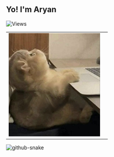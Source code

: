 ## Yo! I'm Aryan
<!-- Profile View Counter -->
<p align="left">
  <img src="https://komarev.com/ghpvc/?username=aryy8" alt="Views"/>
</p>

<table>
  <tr>
    <td>
      <img src="IMG_3161.jpg" alt="Cat Image" width="250"/>
    </td>
    <td>
    </td>
  </tr>
</table>



<!---
aryy8/aryy8 is a ✨ special ✨ repository because its `README.md` (this file) appears on your GitHub profile.
You can click the Preview link to take a look at your changes.
--->
<picture>
  <source media="(prefers-color-scheme: dark)" srcset="https://raw.githubusercontent.com/aryy8/aryy8/output/github-snake-dark.svg" />
  <source media="(prefers-color-scheme: light)" srcset="https://raw.githubusercontent.com/aryy8/aryy8/output/github-snake.svg" />
  <img alt="github-snake" src="https://raw.githubusercontent.com/tobiasmeyhoefer/tobiasmeyhoefer/output/github-snake.svg" />
</picture>
